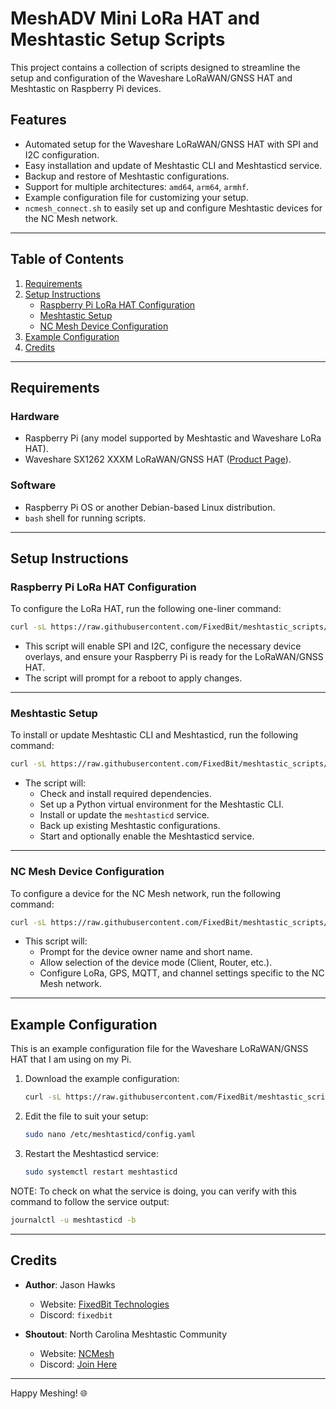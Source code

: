 # MeshADV Mini LoRa HAT and Meshtastic Setup Scripts

This project contains a collection of scripts designed to streamline the setup and configuration of the Waveshare LoRaWAN/GNSS HAT and Meshtastic on Raspberry Pi devices.

## Features
- Automated setup for the Waveshare LoRaWAN/GNSS HAT with SPI and I2C configuration.
- Easy installation and update of Meshtastic CLI and Meshtasticd service.
- Backup and restore of Meshtastic configurations.
- Support for multiple architectures: `amd64`, `arm64`, `armhf`.
- Example configuration file for customizing your setup.
- `ncmesh_connect.sh` to easily set up and configure Meshtastic devices for the NC Mesh network.

---

## Table of Contents
1. [Requirements](#requirements)
2. [Setup Instructions](#setup-instructions)
   - [Raspberry Pi LoRa HAT Configuration](#raspberry-pi-lora-hat-configuration)
   - [Meshtastic Setup](#meshtastic-setup)
   - [NC Mesh Device Configuration](#nc-mesh-device-configuration)
3. [Example Configuration](#example-configuration)
4. [Credits](#credits)

---

## Requirements
### Hardware
- Raspberry Pi (any model supported by Meshtastic and Waveshare LoRa HAT).
- Waveshare SX1262 XXXM LoRaWAN/GNSS HAT ([Product Page](https://www.waveshare.com/wiki/SX1262_XXXM_LoRaWAN/GNSS_HAT)).

### Software
- Raspberry Pi OS or another Debian-based Linux distribution.
- `bash` shell for running scripts.

---

## Setup Instructions

### Raspberry Pi LoRa HAT Configuration
To configure the LoRa HAT, run the following one-liner command:
```bash
curl -sL https://raw.githubusercontent.com/FixedBit/meshtastic_scripts/refs/heads/main/lora_hat_setup.sh -o /tmp/lora_hat_setup.sh; sudo bash /tmp/lora_hat_setup.sh; rm /tmp/lora_hat_setup.sh
```
- This script will enable SPI and I2C, configure the necessary device overlays, and ensure your Raspberry Pi is ready for the LoRaWAN/GNSS HAT.
- The script will prompt for a reboot to apply changes.

---

### Meshtastic Setup
To install or update Meshtastic CLI and Meshtasticd, run the following command:
```bash
curl -sL https://raw.githubusercontent.com/FixedBit/meshtastic_scripts/refs/heads/main/meshtastic_setup.sh -o /tmp/meshtastic_setup.sh; sudo bash /tmp/meshtastic_setup.sh; rm /tmp/meshtastic_setup.sh
```
- The script will:
  - Check and install required dependencies.
  - Set up a Python virtual environment for the Meshtastic CLI.
  - Install or update the `meshtasticd` service.
  - Back up existing Meshtastic configurations.
  - Start and optionally enable the Meshtasticd service.

---

### NC Mesh Device Configuration
To configure a device for the NC Mesh network, run the following command:
```bash
curl -sL https://raw.githubusercontent.com/FixedBit/meshtastic_scripts/refs/heads/main/ncmesh_connect.sh -o /tmp/ncmesh_connect.sh; sudo bash /tmp/ncmesh_connect.sh; rm /tmp/ncmesh_connect.sh
```
- This script will:
  - Prompt for the device owner name and short name.
  - Allow selection of the device mode (Client, Router, etc.).
  - Configure LoRa, GPS, MQTT, and channel settings specific to the NC Mesh network.

---

## Example Configuration
This is an example configuration file for the Waveshare LoRaWAN/GNSS HAT that I am using on my Pi.

1. Download the example configuration:
   ```bash
   curl -sL https://raw.githubusercontent.com/FixedBit/meshtastic_scripts/refs/heads/main/example_config/config.yaml | sudo tee /etc/meshtasticd/config.yaml > /dev/null
   ```

2. Edit the file to suit your setup:
   ```bash
   sudo nano /etc/meshtasticd/config.yaml
   ```

3. Restart the Meshtasticd service:
   ```bash
   sudo systemctl restart meshtasticd
   ```

NOTE: To check on what the service is doing, you can verify with this command to follow the service output:
```bash
journalctl -u meshtasticd -b
```

---

## Credits
- **Author**: Jason Hawks  
  - Website: [FixedBit Technologies](https://fixedbit.com)  
  - Discord: `fixedbit`

- **Shoutout**: North Carolina Meshtastic Community  
  - Website: [NCMesh](https://ncmesh.net)  
  - Discord: [Join Here](https://discord.gg/xUzRAjHZk8)

---

Happy Meshing! 🌐
